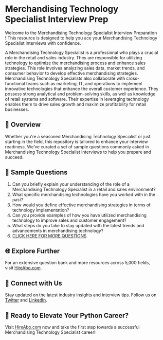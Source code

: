 # Merchandising Technology Specialist Interview Prep

Welcome to the Merchandising Technology Specialist Interview Preparation ! This resource is designed to help you ace your Merchandising Technology Specialist interviews with confidence.

A Merchandising Technology Specialist is a professional who plays a crucial role in the retail and sales industry. They are responsible for utilizing technology to optimize the merchandising process and enhance sales strategies. This role involves analyzing sales data, market trends, and consumer behavior to develop effective merchandising strategies. Merchandising Technology Specialists also collaborate with cross-functional teams such as marketing, IT, and operations to implement innovative technologies that enhance the overall customer experience. They possess strong analytical and problem-solving skills, as well as knowledge of retail systems and software. Their expertise in leveraging technology enables them to drive sales growth and maximize profitability for retail businesses.

## 🚀 Overview

Whether you're a seasoned Merchandising Technology Specialist or just starting in the field, this repository is tailored to enhance your interview readiness. We've curated a set of sample questions commonly asked in Merchandising Technology Specialist interviews to help you prepare and succeed.

## 📝 Sample Questions

1. Can you briefly explain your understanding of the role of a Merchandising Technology Specialist in a retail and sales environment?
2. What specific merchandising technologies have you worked with in the past?
3. How would you define effective merchandising strategies in terms of technology implementation?
4. Can you provide examples of how you have utilized merchandising technology to improve sales and customer engagement?
5. What steps do you take to stay updated with the latest trends and advancements in merchandising technology?
6. [CLICK HERE FOR MORE QUESTIONS](https://hireabo.com/job/22_3_37/Merchandising%20Technology%20Specialist)

## 🌐 Explore Further

For an extensive question bank and more resources across 5,000 fields, visit [HireAbo.com](https://www.hireabo.com).

## 📱 Connect with Us

Stay updated on the latest industry insights and interview tips. Follow us on [Twitter](https://twitter.com/hireabo) and [LinkedIn](https://www.linkedin.com/in/hire-abo-3609972a8/).

## 🚀 Ready to Elevate Your Python Career?

Visit [HireAbo.com](https://www.hireabo.com) now and take the first step towards a successful Merchandising Technology Specialist career!